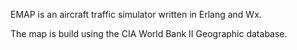 EMAP is an aircraft traffic simulator written in Erlang and Wx.

The map is build using the CIA World Bank II Geographic database.
